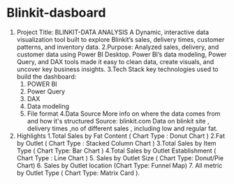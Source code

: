 # Blinkit-dasboard
1. Project Title: BLINKIT-DATA ANALYSIS
   A Dynamic, interactive data visualization tool built to explore Blinkit’s sales, delivery times, customer patterns, and inventory data.
2.Purpose:
   Analyzed sales, delivery, and customer data using Power BI Desktop. Power BI’s data modeling, Power Query, and DAX tools made it easy to clean data, create visuals, and uncover key business insights.
3.Tech Stack
   key technologies used to build the dashboard:
   1. POWER BI
   2. Power Query
   3. DAX
   4. Data modeling
   5. File format
4.Data Source
  More info on where the data comes from and how it's structured
  Source: blinkit.com
  Data on blinkit site , delivery times ,no of different sales , including low and regular fat.
5. Highlights
   1.Total Sales by Fat Content ( Chart Type : Donut Chart )
   2.Fat by Outlet ( Chart Type : Stacked Column Chart )
   3.Total Sales by Item Type ( Chart Type: Bar Chart )
   4.Total Sales by Outlet Establishment ( Chart Type : Line Chart )
   5. Sales by Outlet Size ( Chart Type: Donut/Pie Chart)
   6. Sales by Outlet location (Chart Type: Funnel Map)
   7. All metric by Outlet Type ( Chart Type: Matrix Card ).
